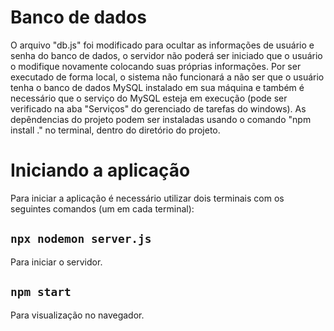 # Banco de dados

O arquivo "db.js" foi modificado para ocultar as informações de usuário e senha do banco de dados, o servidor não poderá ser iniciado que o usuário o modifique novamente colocando suas próprias informações. Por ser executado de forma local, o sistema não funcionará a não ser que o usuário tenha o banco de dados MySQL instalado em sua máquina e também é necessário que o serviço do MySQL esteja em execução (pode ser verificado na aba "Serviços" do gerenciado de tarefas do windows). As depêndencias do projeto podem ser instaladas usando o comando "npm install ." no terminal, dentro do diretório do projeto.

# Iniciando a aplicação

Para iniciar a aplicação é necessário utilizar dois terminais com os seguintes comandos (um em cada terminal):

## `npx nodemon server.js`

Para iniciar o servidor.

## `npm start`

Para visualização no navegador.